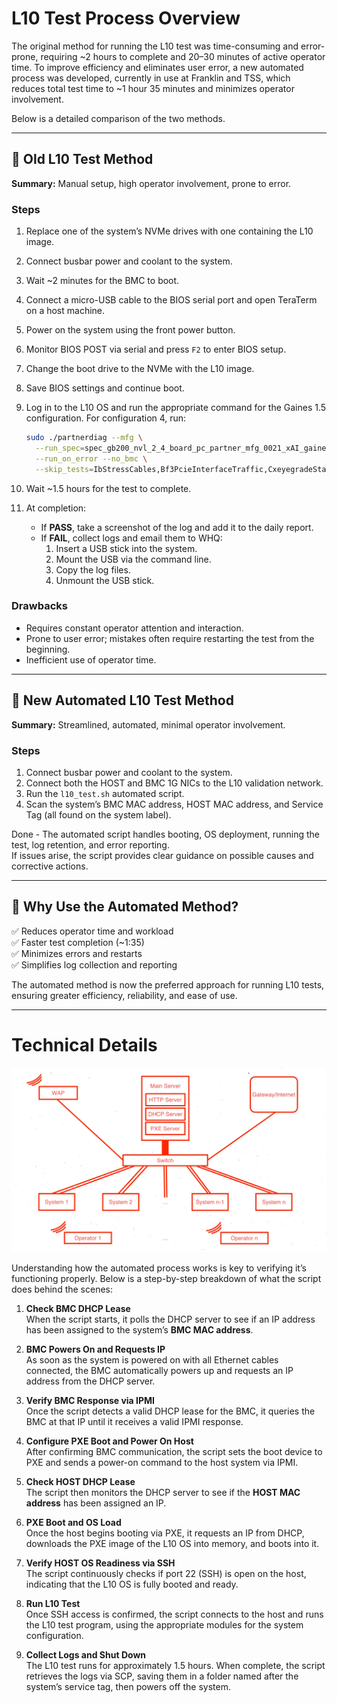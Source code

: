 # L10 Test Process Overview

The original method for running the L10 test was time-consuming and error-prone, requiring ~2 hours to complete and 20–30 minutes of active operator time. To improve efficiency and eliminates user error, a new automated process was developed, currently in use at Franklin and TSS, which reduces total test time to ~1 hour 35 minutes and minimizes operator involvement.

Below is a detailed comparison of the two methods.

---

## 🔷 Old L10 Test Method

**Summary:** Manual setup, high operator involvement, prone to error.

### Steps
1. Replace one of the system’s NVMe drives with one containing the L10 image.
2. Connect busbar power and coolant to the system.
3. Wait ~2 minutes for the BMC to boot.
4. Connect a micro-USB cable to the BIOS serial port and open TeraTerm on a host machine.
5. Power on the system using the front power button.
6. Monitor BIOS POST via serial and press `F2` to enter BIOS setup.
7. Change the boot drive to the NVMe with the L10 image.
8. Save BIOS settings and continue boot.
9. Log in to the L10 OS and run the appropriate command for the Gaines 1.5 configuration. For configuration 4, run:

    ```bash
    sudo ./partnerdiag --mfg \
      --run_spec=spec_gb200_nvl_2_4_board_pc_partner_mfg_0021_xAI_gaines1_5_config4.json \
      --run_on_error --no_bmc \
      --skip_tests=IbStressCables,Bf3PcieInterfaceTraffic,CxeyegradeStart,IbStressBf3PhyLoopback,IbStressBf3Loopout,IbStressCx7PhyLoopback,IbStressLoopout400G_8X,IbStressLoopout400G_4X,CxeyegradeStop,WisSsdPcieProperties_E1S
    ```

10. Wait ~1.5 hours for the test to complete.
11. At completion:
    - If **PASS**, take a screenshot of the log and add it to the daily report.
    - If **FAIL**, collect logs and email them to WHQ:
        1. Insert a USB stick into the system.
        2. Mount the USB via the command line.
        3. Copy the log files.
        4. Unmount the USB stick.

### Drawbacks
- Requires constant operator attention and interaction.
- Prone to user error; mistakes often require restarting the test from the beginning.
- Inefficient use of operator time.

---

## 🔷 New Automated L10 Test Method

**Summary:** Streamlined, automated, minimal operator involvement.

### Steps
1. Connect busbar power and coolant to the system.
2. Connect both the HOST and BMC 1G NICs to the L10 validation network.
3. Run the `l10_test.sh` automated script.
4. Scan the system’s BMC MAC address, HOST MAC address, and Service Tag (all found on the system label).

Done - The automated script handles booting, OS deployment, running the test, log retention, and error reporting.  
If issues arise, the script provides clear guidance on possible causes and corrective actions.

---

## 🔷 Why Use the Automated Method?

✅ Reduces operator time and workload  
✅ Faster test completion (~1:35)  
✅ Minimizes errors and restarts  
✅ Simplifies log collection and reporting  

The automated method is now the preferred approach for running L10 tests, ensuring greater efficiency, reliability, and ease of use.

---

# Technical Details

![Automated L10 Test Process Diagram](https://github.com/giovannirleon/wistronlabs/blob/main/system_diagram.jpg)

Understanding how the automated process works is key to verifying it’s functioning properly. Below is a step-by-step breakdown of what the script does behind the scenes:

1. **Check BMC DHCP Lease**  
   When the script starts, it polls the DHCP server to see if an IP address has been assigned to the system’s **BMC MAC address**.

2. **BMC Powers On and Requests IP**  
   As soon as the system is powered on with all Ethernet cables connected, the BMC automatically powers up and requests an IP address from the DHCP server.

3. **Verify BMC Response via IPMI**  
   Once the script detects a valid DHCP lease for the BMC, it queries the BMC at that IP until it receives a valid IPMI response.

4. **Configure PXE Boot and Power On Host**  
   After confirming BMC communication, the script sets the boot device to PXE and sends a power-on command to the host system via IPMI.

5. **Check HOST DHCP Lease**  
   The script then monitors the DHCP server to see if the **HOST MAC address** has been assigned an IP.

6. **PXE Boot and OS Load**  
   Once the host begins booting via PXE, it requests an IP from DHCP, downloads the PXE image of the L10 OS into memory, and boots into it.

7. **Verify HOST OS Readiness via SSH**  
   The script continuously checks if port 22 (SSH) is open on the host, indicating that the L10 OS is fully booted and ready.

8. **Run L10 Test**  
   Once SSH access is confirmed, the script connects to the host and runs the L10 test program, using the appropriate modules for the system configuration.

9. **Collect Logs and Shut Down**  
   The L10 test runs for approximately 1.5 hours. When complete, the script retrieves the logs via SCP, saving them in a folder named after the system’s service tag, then powers off the system.

